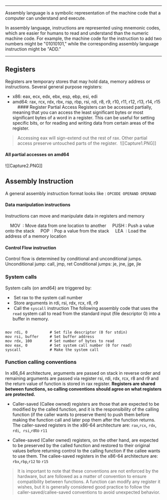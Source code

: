 <hr>
Assembly language is a symbolic representation of the machine code that a computer can understand and execute.

In assembly language, instructions are represented using mnemonic codes, which are easier for humans to read and understand than the numeric machine code. For example, the machine code for the instruction to add two numbers might be "01010101," while the corresponding assembly language instruction might be "ADD."

<hr>

## Registers

Registers are temporary stores that may hold data, memory address or instructions.
Several general purpose registers:
- x86: eax, ecx, edx, ebx, esp, ebp, esi, edi
- amd64: rax, rcx, rdx, rbx, rsp, rbp, rsi, rdi, r8, r9, r10, r11, r12, r13, r14, r15
    #### Register Partial Access
Registers can be accessed partially, meaning that you can access the least significant bytes or most significant bytes of a word in a register. This can be useful for setting specific bits, or for reading and writing data from certain areas of the register.

> Accessing eax will sign-extend out the rest of rax. Other partial access preserve untouched parts of the register.  ![[Capture1.PNG]]

#### All partial accesses on amd64

![[Capture2.PNG]]

## Assembly Instruction
A general assembly instruction format looks like : `OPCODE OPERAND OPERAND`

#### Data manipulation instructions
Instructions can move and manipulate data in registers and memory

    MOV  : Move data from one location to another
    PUSH : Push a value onto the stack
    POP  : Pop a value from the stack
    LEA  : Load the address of a memory location

#### Control Flow instruction
Control flow is determined by conditional and unconditional jumps.
Unconditional jump: call, jmp, ret
Conditional jumps: je, jne, jge, jle

### System calls
System calls (on amd64) are triggered by:
-  Set rax to the system call number
-  Store arguments in rdi, rsi, rdx, rcx, r8, r9
-  Call the `syscall` instruction
The following assembly code that uses the `read` system call to read from the standard input (file descriptor 0) into a buffer in memory.

```

mov rdi, 0          # Set file descriptor (0 for stdin)
mov rsi, buffer     # Set buffer address
mov rdx, 100        # Set number of bytes to read
mov eax, 0          # Set system call number (0 for read)
syscall             # Make the system call

```

### Function calling conventions
In x86_64 architecture, arguments are passed on stack in reverse order and remaining arguments are passed via register rsi, rdi, rdx, rcx, r8 and r9 and the return value of function is stored in rax register.
**Registers are shared between functions, so calling conventions should agree on what registers are protected.**
- Caller-saved (Callee owned) registers are those that are expected to be modified by the called function, and it is the responsibility of the calling function (if the caller wants to preserve them) to push them before making the function call and later pop them after the function returns. The caller-saved registers in the x86-64 architecture are: `rax`,`rcx`, `rdx`, `rdi`,  `rsi`,`r8`to `r11`

- Callee-saved (Caller owned) registers, on the other hand, are expected to be preserved by the called function and restored to their original values before returning control to the calling function if the callee wants to use them. The callee-saved registers in the x86-64 architecture are: `rbx`,`rbp`,`r12` to `r15`

>It is important to note that these conventions are not enforced by the hardware, but are followed as a matter of convention to ensure compatibility between functions. A function can modify any register it wishes, but it is generally considered good practice to follow the caller-saved/callee-saved conventions to avoid unexpected behavior.